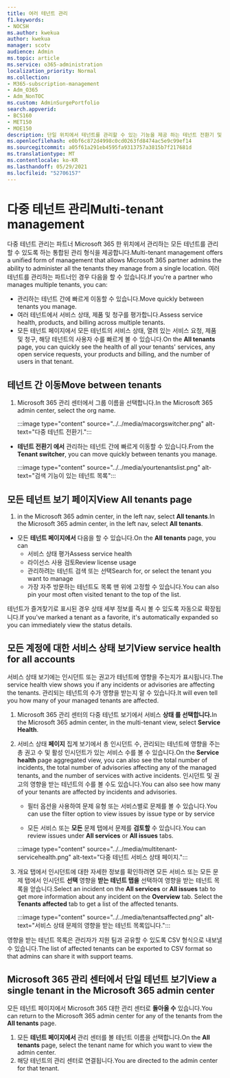 ```yaml
---
title: 여러 테넌트 관리
f1.keywords:
- NOCSH
ms.author: kwekua
author: kwekua
manager: scotv
audience: Admin
ms.topic: article
ms.service: o365-administration
localization_priority: Normal
ms.collection:
- M365-subscription-management
- Adm_O365
- Adm_NonTOC
ms.custom: AdminSurgePortfolio
search.appverid:
- BCS160
- MET150
- MOE150
description: 단일 위치에서 테넌트를 관리할 수 있는 기능을 제공 하는 테넌트 전환기 및 다중 테넌트 보기를 사용하는 방법을 학습합니다.
ms.openlocfilehash: e0bf6c872d4998c0cd0263fd8474ac5e9c99ef14
ms.sourcegitcommit: a05f61a291eb4595fa9313757a3815b7f217681d
ms.translationtype: MT
ms.contentlocale: ko-KR
ms.lasthandoff: 05/29/2021
ms.locfileid: "52706157"
---
```

# <a name="multi-tenant-management"></a><span data-ttu-id="d495b-103">다중 테넌트 관리</span><span class="sxs-lookup"><span data-stu-id="d495b-103">Multi-tenant management</span></span>

<span data-ttu-id="d495b-104">다중 테넌트 관리는 파트너 Microsoft 365 한 위치에서 관리하는 모든 테넌트를 관리할 수 있도록 하는 통합된 관리 형식을 제공합니다.</span><span class="sxs-lookup"><span data-stu-id="d495b-104">Multi-tenant management offers a unified form of management that allows Microsoft 365 partner admins the ability to administer all the tenants they manage from a single location.</span></span> <span data-ttu-id="d495b-105">여러 테넌트를 관리하는 파트너인 경우 다음을 할 수 있습니다.</span><span class="sxs-lookup"><span data-stu-id="d495b-105">If you're a partner who manages multiple tenants, you can:</span></span>

- <span data-ttu-id="d495b-106">관리하는 테넌트 간에 빠르게 이동할 수 있습니다.</span><span class="sxs-lookup"><span data-stu-id="d495b-106">Move quickly between tenants you manage.</span></span>
- <span data-ttu-id="d495b-107">여러 테넌트에서 서비스 상태, 제품 및 청구를 평가합니다.</span><span class="sxs-lookup"><span data-stu-id="d495b-107">Assess service health, products, and billing across multiple tenants.</span></span>
- <span data-ttu-id="d495b-108">모든  테넌트 페이지에서 모든 테넌트의 서비스 상태, 열려 있는 서비스 요청, 제품 및 청구, 해당 테넌트의 사용자 수를 빠르게 볼 수 있습니다.</span><span class="sxs-lookup"><span data-stu-id="d495b-108">On the **All tenants** page, you can quickly see the health of all your tenants' services, any open service requests, your products and billing, and the number of users in that tenant.</span></span>

## <a name="move-between-tenants"></a><span data-ttu-id="d495b-109">테넌트 간 이동</span><span class="sxs-lookup"><span data-stu-id="d495b-109">Move between tenants</span></span>

1. <span data-ttu-id="d495b-110">Microsoft 365 관리 센터에서 그룹 이름을 선택합니다.</span><span class="sxs-lookup"><span data-stu-id="d495b-110">In the Microsoft 365 admin center, select the org name.</span></span>

    :::image type="content" source="../../media/macorgswitcher.png" alt-text="다중 테넌트 전환기.":::

- <span data-ttu-id="d495b-112">**테넌트 전환기 에서** 관리하는 테넌트 간에 빠르게 이동할 수 있습니다.</span><span class="sxs-lookup"><span data-stu-id="d495b-112">From the **Tenant switcher**, you can move quickly between tenants you manage.</span></span>

    :::image type="content" source="../../media/yourtenantslist.png" alt-text="검색 기능이 있는 테넌트 목록":::

## <a name="view-all-tenants-page"></a><span data-ttu-id="d495b-114">모든 테넌트 보기 페이지</span><span class="sxs-lookup"><span data-stu-id="d495b-114">View All tenants page</span></span>

1. <span data-ttu-id="d495b-115">in the Microsoft 365 admin center, in the left nav, select **All tenants**.</span><span class="sxs-lookup"><span data-stu-id="d495b-115">In the Microsoft 365 admin center, in the left nav, select **All tenants**.</span></span>
- <span data-ttu-id="d495b-116">모든 **테넌트 페이지에서** 다음을 할 수 있습니다.</span><span class="sxs-lookup"><span data-stu-id="d495b-116">On the **All tenants** page, you can</span></span>
  - <span data-ttu-id="d495b-117">서비스 상태 평가</span><span class="sxs-lookup"><span data-stu-id="d495b-117">Assess service health</span></span>
  - <span data-ttu-id="d495b-118">라이선스 사용 검토</span><span class="sxs-lookup"><span data-stu-id="d495b-118">Review license usage</span></span>
  - <span data-ttu-id="d495b-119">관리하려는 테넌트 검색 또는 선택</span><span class="sxs-lookup"><span data-stu-id="d495b-119">Search for, or select the tenant you want to manage</span></span>
  - <span data-ttu-id="d495b-120">가장 자주 방문하는 테넌트도 목록 맨 위에 고정할 수 있습니다.</span><span class="sxs-lookup"><span data-stu-id="d495b-120">You can also pin your most often visited tenant to the top of the list.</span></span>

<span data-ttu-id="d495b-121">테넌트가 즐겨찾기로 표시된 경우 상태 세부 정보를 즉시 볼 수 있도록 자동으로 확장됩니다.</span><span class="sxs-lookup"><span data-stu-id="d495b-121">If you've marked a tenant as a favorite, it's automatically expanded so you can immediately view the status details.</span></span>

## <a name="view-service-health-for-all-accounts"></a><span data-ttu-id="d495b-122">모든 계정에 대한 서비스 상태 보기</span><span class="sxs-lookup"><span data-stu-id="d495b-122">View service health for all accounts</span></span>

<span data-ttu-id="d495b-123">서비스 상태 보기에는 인시던트 또는 권고가 테넌트에 영향을 주는지가 표시됩니다.</span><span class="sxs-lookup"><span data-stu-id="d495b-123">The service health view shows you if any incidents or advisories are affecting the tenants.</span></span> <span data-ttu-id="d495b-124">관리되는 테넌트의 수가 영향을 받는지 알 수 있습니다.</span><span class="sxs-lookup"><span data-stu-id="d495b-124">It will even tell you how many of your managed tenants are affected.</span></span>

1. <span data-ttu-id="d495b-125">Microsoft 365 관리 센터의 다중 테넌트 보기에서 서비스 **상태 를 선택합니다.**</span><span class="sxs-lookup"><span data-stu-id="d495b-125">In the Microsoft 365 admin center, in the multi-tenant view, select **Service Health**.</span></span>
2. <span data-ttu-id="d495b-126">서비스 상태 **페이지** 집계 보기에서 총 인시던트 수, 관리되는 테넌트에 영향을 주는 총 권고 수 및 활성 인시던트가 있는 서비스 수를 볼 수 있습니다.</span><span class="sxs-lookup"><span data-stu-id="d495b-126">On the **Service health** page aggregated view, you can also see the total number of incidents, the total number of advisories affecting any of the managed tenants, and the number of services with active incidents.</span></span> <span data-ttu-id="d495b-127">인시던트 및 권고의 영향을 받는 테넌트의 수를 볼 수도 있습니다.</span><span class="sxs-lookup"><span data-stu-id="d495b-127">You can also see how many of your tenants are affected by incidents and advisories.</span></span>

    - <span data-ttu-id="d495b-128">필터 옵션을 사용하여 문제 유형 또는 서비스별로 문제를 볼 수 있습니다.</span><span class="sxs-lookup"><span data-stu-id="d495b-128">You can use the filter option to view issues by issue type or by service</span></span>

    - <span data-ttu-id="d495b-129">모든 서비스 또는 **모든** 문제 탭에서 문제를 **검토할** 수 있습니다.</span><span class="sxs-lookup"><span data-stu-id="d495b-129">You can review issues under **All services** or **All issues** tabs.</span></span>

    :::image type="content" source="../../media/multitenant-servicehealth.png" alt-text="다중 테넌트 서비스 상태 페이지.":::
1. <span data-ttu-id="d495b-131">개요 탭에서  인시던트에 대한 자세한 정보를 확인하려면 모든 서비스 또는 모든 문제 탭에서 인시던트 **선택**  영향을 **받는 테넌트 탭을** 선택하여 영향을 받는 테넌트 목록을 얻습니다.</span><span class="sxs-lookup"><span data-stu-id="d495b-131">Select an incident on the **All services** or **All issues** tab to get more information about any incident on the **Overview** tab. Select the **Tenants affected** tab to get a list of the affected tenants.</span></span>

    :::image type="content" source="../../media/tenantsaffected.png" alt-text="서비스 상태 문제의 영향을 받는 테넌트 목록입니다.":::

<span data-ttu-id="d495b-133">영향을 받는 테넌트 목록은 관리자가 지원 팀과 공유할 수 있도록 CSV 형식으로 내보낼 수 있습니다.</span><span class="sxs-lookup"><span data-stu-id="d495b-133">The list of affected tenants can be exported to CSV format so that admins can share it with support teams.</span></span>

## <a name="view-a-single-tenant-in-the-microsoft-365-admin-center"></a><span data-ttu-id="d495b-134">Microsoft 365 관리 센터에서 단일 테넌트 보기</span><span class="sxs-lookup"><span data-stu-id="d495b-134">View a single tenant in the Microsoft 365 admin center</span></span>

<span data-ttu-id="d495b-135">모든 테넌트 페이지에서 Microsoft 365 대한 관리 센터로 **돌아올 수** 있습니다.</span><span class="sxs-lookup"><span data-stu-id="d495b-135">You can return to the Microsoft 365 admin center for any of the tenants from the **All tenants** page.</span></span>

1. <span data-ttu-id="d495b-136">모든 **테넌트 페이지에서** 관리 센터를 볼 테넌트 이름을 선택합니다.</span><span class="sxs-lookup"><span data-stu-id="d495b-136">On the **All tenants** page, select the tenant name for which you want to view the admin center.</span></span>
2. <span data-ttu-id="d495b-137">해당 테넌트의 관리 센터로 연결됩니다.</span><span class="sxs-lookup"><span data-stu-id="d495b-137">You are directed to the admin center for that tenant.</span></span>